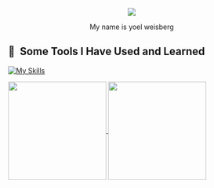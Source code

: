 <p align="center">
  <img src="https://capsule-render.vercel.app/api?type=waving&color=gradient&text=Hello%20World;&height=100&section=header"/>
  <p align="center" >My name is yoel weisberg</p>
</p>

<h2> 🚀 &nbsp;Some Tools I Have Used and Learned</h2>
<p align="left">

[![My Skills](https://skillicons.dev/icons?i=cpp,c,python,java,html,sqlite,react,tauri,vscode,ts,git,github,gitlab,linux,windows)](https://skillicons.dev)

<a href="https://github.com/anuraghazra/github-readme-stats">
  <img height=200 align="center" src="https://github-readme-stats.vercel.app/api?username=Yoel-weisberg&hide=issues&rank_icon=github" />
</a>
<a href="https://github.com/anuraghazra/convoychat">
  <img height=200 align="center" src="https://github-readme-stats.vercel.app/api/top-langs?username=Yoel-weisberg&layout=compact&langs_count=8&card_width=320" />
</a>
